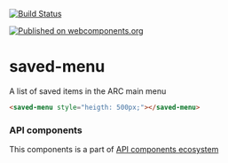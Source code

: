 [![Build Status](https://travis-ci.org/advanced-rest-client/api-url-data-model.svg?branch=stage)](https://travis-ci.org/advanced-rest-client/saved-menu)

[![Published on webcomponents.org](https://img.shields.io/badge/webcomponents.org-published-blue.svg)](https://www.webcomponents.org/element/advanced-rest-client/saved-menu)

# saved-menu

A list of saved items in the ARC main menu

```html
<saved-menu style="heigth: 500px;"></saved-menu>
```

### API components

This components is a part of [API components ecosystem](https://elements.advancedrestclient.com/)
